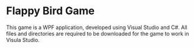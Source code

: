 # Flappy Bird Game
This game is a WPF application, developed using Visual Studio and C#. All files and directories are required to be downloaded for the game to work in Visula Studio.
